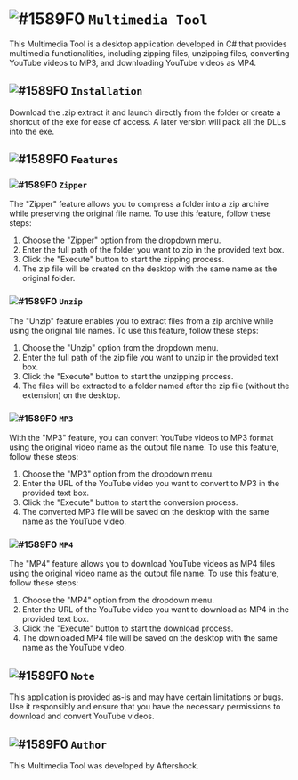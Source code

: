 # ![#1589F0](https://via.placeholder.com/15/1589F0/1589F0.png) `Multimedia Tool`

This Multimedia Tool is a desktop application developed in C# that provides multimedia functionalities, including zipping files, unzipping files, converting YouTube videos to MP3, and downloading YouTube videos as MP4. 

## ![#1589F0](https://via.placeholder.com/15/1589F0/1589F0.png) `Installation`

Download the .zip extract it and launch directly from the folder or create a shortcut of the exe for ease of access. A later version will pack all the DLLs into the exe.

## ![#1589F0](https://via.placeholder.com/15/1589F0/1589F0.png) `Features`

### ![#1589F0](https://via.placeholder.com/15/1589F0/1589F0.png) `Zipper`

The "Zipper" feature allows you to compress a folder into a zip archive while preserving the original file name. To use this feature, follow these steps:

1. Choose the "Zipper" option from the dropdown menu.
2. Enter the full path of the folder you want to zip in the provided text box.
3. Click the "Execute" button to start the zipping process.
4. The zip file will be created on the desktop with the same name as the original folder.

### ![#1589F0](https://via.placeholder.com/15/1589F0/1589F0.png) `Unzip`

The "Unzip" feature enables you to extract files from a zip archive while using the original file names. To use this feature, follow these steps:

1. Choose the "Unzip" option from the dropdown menu.
2. Enter the full path of the zip file you want to unzip in the provided text box.
3. Click the "Execute" button to start the unzipping process.
4. The files will be extracted to a folder named after the zip file (without the extension) on the desktop.

### ![#1589F0](https://via.placeholder.com/15/1589F0/1589F0.png) `MP3`

With the "MP3" feature, you can convert YouTube videos to MP3 format using the original video name as the output file name. To use this feature, follow these steps:

1. Choose the "MP3" option from the dropdown menu.
2. Enter the URL of the YouTube video you want to convert to MP3 in the provided text box.
3. Click the "Execute" button to start the conversion process.
4. The converted MP3 file will be saved on the desktop with the same name as the YouTube video.

### ![#1589F0](https://via.placeholder.com/15/1589F0/1589F0.png) `MP4`

The "MP4" feature allows you to download YouTube videos as MP4 files using the original video name as the output file name. To use this feature, follow these steps:

1. Choose the "MP4" option from the dropdown menu.
2. Enter the URL of the YouTube video you want to download as MP4 in the provided text box.
3. Click the "Execute" button to start the download process.
4. The downloaded MP4 file will be saved on the desktop with the same name as the YouTube video.

## ![#1589F0](https://via.placeholder.com/15/1589F0/1589F0.png) `Note`

This application is provided as-is and may have certain limitations or bugs. Use it responsibly and ensure that you have the necessary permissions to download and convert YouTube videos.

## ![#1589F0](https://via.placeholder.com/15/1589F0/1589F0.png) `Author`

This Multimedia Tool was developed by Aftershock.
